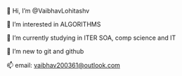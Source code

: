 👋 Hi, I’m @VaibhavLohitashv

👀 I’m interested in ALGORITHMS

🌱 I’m currently studying in ITER SOA, comp science and IT

💞️ I’m new to git and github

📫 email: vaibhav200361@outlook.com
